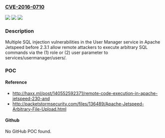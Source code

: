### [CVE-2016-0710](https://cve.mitre.org/cgi-bin/cvename.cgi?name=CVE-2016-0710)
![](https://img.shields.io/static/v1?label=Product&message=n%2Fa&color=blue)
![](https://img.shields.io/static/v1?label=Version&message=n%2Fa&color=blue)
![](https://img.shields.io/static/v1?label=Vulnerability&message=n%2Fa&color=brighgreen)

### Description

Multiple SQL injection vulnerabilities in the User Manager service in Apache Jetspeed before 2.3.1 allow remote attackers to execute arbitrary SQL commands via the (1) role or (2) user parameter to services/usermanager/users/.

### POC

#### Reference
- http://haxx.ml/post/140552592371/remote-code-execution-in-apache-jetspeed-230-and
- http://packetstormsecurity.com/files/136489/Apache-Jetspeed-Arbitrary-File-Upload.html

#### Github
No GitHub POC found.

